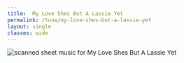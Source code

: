 ```yaml
---
title:  My Love Shes But A Lassie Yet
permalink: /tune/my-love-shes-but-a-lassie-yet
layout: single
classes: wide
---
```


<img src="/tune/scan/my-love-shes-but-a-lassie-yet.jpg" alt="scanned sheet music for My Love Shes But A Lassie Yet">


